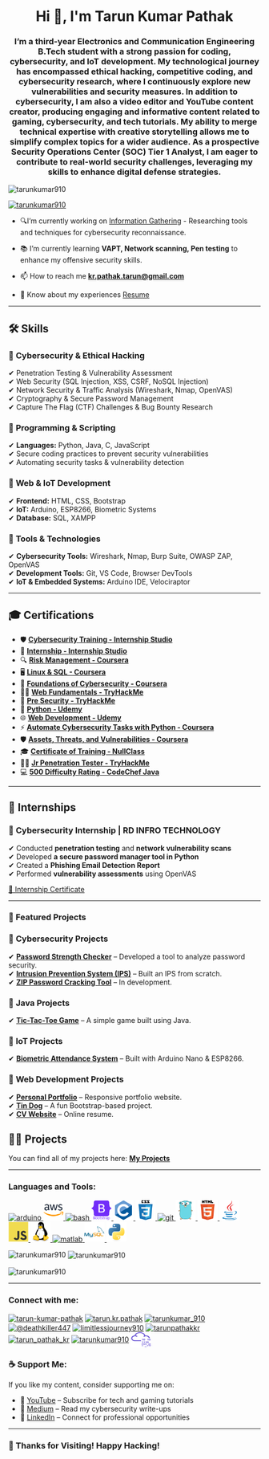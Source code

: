 <h1 align="center">Hi 👋, I'm Tarun Kumar Pathak</h1>
<h3 align="center">I’m a third-year Electronics and Communication Engineering B.Tech student with a strong passion for coding, cybersecurity, and IoT development. My technological journey has encompassed ethical hacking, competitive coding, and cybersecurity research, where I continuously explore new vulnerabilities and security measures. In addition to cybersecurity, I am also a video editor and YouTube content creator, producing engaging and informative content related to gaming, cybersecurity, and tech tutorials. My ability to merge technical expertise with creative storytelling allows me to simplify complex topics for a wider audience. As a prospective Security Operations Center (SOC) Tier 1 Analyst, I am eager to contribute to real-world security challenges, leveraging my skills to enhance digital defense strategies.</h3>

<p align="left"> <img src="https://komarev.com/ghpvc/?username=tarunkumar910&label=Profile%20views&color=0e75b6&style=flat" alt="tarunkumar910" /> </p>

<p align="left"> <a href="https://github.com/ryo-ma/github-profile-trophy"><img src="https://github-profile-trophy.vercel.app/?username=tarunkumar910" alt="tarunkumar910" /></a> </p>

- 🔍I’m currently working on [Information Gathering](https://github.com/tarunkumar910/information-gathering) - Researching tools and techniques for cybersecurity reconnaissance.

- 📚 I’m currently learning **VAPT, Network scanning, Pen testing** to enhance my offensive security skills.
  
- 📫 How to reach me **kr.pathak.tarun@gmail.com**

- 📄 Know about my experiences [Resume](cv/hello.pdf)



---

## 🛠 Skills

### 🔹 **Cybersecurity & Ethical Hacking**
✔ Penetration Testing & Vulnerability Assessment  
✔ Web Security (SQL Injection, XSS, CSRF, NoSQL Injection)  
✔ Network Security & Traffic Analysis (Wireshark, Nmap, OpenVAS)  
✔ Cryptography & Secure Password Management  
✔ Capture The Flag (CTF) Challenges & Bug Bounty Research  

### 🔹 **Programming & Scripting**
✔ **Languages:** Python, Java, C, JavaScript  
✔ Secure coding practices to prevent security vulnerabilities  
✔ Automating security tasks & vulnerability detection  

### 🔹 **Web & IoT Development**
✔ **Frontend:** HTML, CSS, Bootstrap  
✔ **IoT:** Arduino, ESP8266, Biometric Systems  
✔ **Database:** SQL, XAMPP  

### 🔹 **Tools & Technologies**
✔ **Cybersecurity Tools:** Wireshark, Nmap, Burp Suite, OWASP ZAP, OpenVAS  
✔ **Development Tools:** Git, VS Code, Browser DevTools  
✔ **IoT & Embedded Systems:** Arduino IDE, Velociraptor  

---

## 🎓 Certifications  
- 🛡 **[Cybersecurity Training - Internship Studio](https://cit2.internshipstudio.com/certificates/validate_certificate.php?verify=ISETHT103046)**  
- 📜 **[Internship - Internship Studio](https://cit2.internshipstudio.com/certificates/validate_certificate.php?verify=ISETHI103046)**  
- 🔍 **[Risk Management - Coursera](https://www.coursera.org/account/accomplishments/verify/36AJC7S2JA57)**  
- 🖥 **[Linux & SQL - Coursera](https://www.coursera.org/account/accomplishments/verify/1JZ3FD5ZOVBA)**  
- 🔐 **[Foundations of Cybersecurity - Coursera](https://www.coursera.org/account/accomplishments/verify/B506671WRWX4)**  
- 🏴‍☠️ **[Web Fundamentals - TryHackMe](https://tryhackme-certificates.s3-eu-west-1.amazonaws.com/THM-SE9TRGWNI4.pdf)**  
- 🔰 **[Pre Security - TryHackMe](https://tryhackme-certificates.s3-eu-west-1.amazonaws.com/THM-C2G2ZXOENZ.png)**  
- 🐍 **[Python - Udemy](https://www.udemy.com/certificate/UC-17a06d36-a8ca-415b-831e-e77a586a0b33/)**  
- 🌐 **[Web Development - Udemy](https://www.udemy.com/certificate/UC-53aacb89-3dfd-4d80-bed1-3db59eda547b/)**  
- ⚡ **[Automate Cybersecurity Tasks with Python - Coursera](https://www.coursera.org/account/accomplishments/verify/KD7X7RV7OCFS)**  
- 🛡 **[Assets, Threats, and Vulnerabilities - Coursera](https://www.coursera.org/account/accomplishments/verify/GGWZ9BH1Z6S6)**  
- 🎓 **[Certificate of Training - NullClass](https://www.nullclass.com/certificates/6770204c62713e69919024d1)**  
- 🏴‍☠️ **[Jr Penetration Tester - TryHackMe](https://tryhackme-certificates.s3-eu-west-1.amazonaws.com/THM-SH6LXAN6U5.pdf)**  
- 💻 **[500 Difficulty Rating - CodeChef Java](https://www.codechef.com/certificates/public/dc2ccbe)**  

---

## 💼 Internships  

### 🔹 **Cybersecurity Internship | RD INFRO TECHNOLOGY**  
✔ Conducted **penetration testing** and **network vulnerability scans**  
✔ Developed **a secure password manager tool in Python**  
✔ Created a **Phishing Email Detection Report**  
✔ Performed **vulnerability assessments** using OpenVAS  

[📜 Internship Certificate](https://github.com/tarunkumar910/RD_INFRO_TECHNOLOGY/blob/main/Attachment/CYBER%20SECURITY.png)  

---

### 🚀 Featured Projects 



### 🔹 **Cybersecurity Projects**  
✔ **[Password Strength Checker](https://github.com/tarunkumar910/password_strength_checker.git)** – Developed a tool to analyze password security.  
✔ **[Intrusion Prevention System (IPS)](https://github.com/tarunkumar910/ips_tool)** – Built an IPS from scratch.  
✔ **[ZIP Password Cracking Tool](https://github.com/tarunkumar910/zip_password_cracker)** – In development.  

### 🔹 **Java Projects**  
✔ **[Tic-Tac-Toe Game](https://github.com/tarunkumar910/tic_tac_to_game)** – A simple game built using Java.  

### 🔹 **IoT Projects**  
✔ **[Biometric Attendance System](https://github.com/tarunkumar910/iot_biometric_attendance)** – Built with Arduino Nano & ESP8266.  

### 🔹 **Web Development Projects**  
✔ **[Personal Portfolio](https://tarunkumar910.github.io/personal/)** – Responsive portfolio website.  
✔ **[Tin Dog](https://tarunkumar910.github.io/tin-dog-project/)** – A fun Bootstrap-based project.  
✔ **[CV Website](https://tarunkumar910.github.io/cv/)** – Online resume.  



## 👨‍💻 Projects
You can find all of my projects here: **[My Projects](https://tarunkumar910.github.io/projects.html)**



---


<h3 align="left">Languages and Tools:</h3>
<p align="left"> <a href="https://www.arduino.cc/" target="_blank" rel="noreferrer"> <img src="https://cdn.worldvectorlogo.com/logos/arduino-1.svg" alt="arduino" width="40" height="40"/> </a> <a href="https://aws.amazon.com" target="_blank" rel="noreferrer"> <img src="https://raw.githubusercontent.com/devicons/devicon/master/icons/amazonwebservices/amazonwebservices-original-wordmark.svg" alt="aws" width="40" height="40"/> </a> <a href="https://www.gnu.org/software/bash/" target="_blank" rel="noreferrer"> <img src="https://www.vectorlogo.zone/logos/gnu_bash/gnu_bash-icon.svg" alt="bash" width="40" height="40"/> </a> <a href="https://getbootstrap.com" target="_blank" rel="noreferrer"> <img src="https://raw.githubusercontent.com/devicons/devicon/master/icons/bootstrap/bootstrap-plain-wordmark.svg" alt="bootstrap" width="40" height="40"/> </a> <a href="https://www.cprogramming.com/" target="_blank" rel="noreferrer"> <img src="https://raw.githubusercontent.com/devicons/devicon/master/icons/c/c-original.svg" alt="c" width="40" height="40"/> </a> <a href="https://www.w3schools.com/css/" target="_blank" rel="noreferrer"> <img src="https://raw.githubusercontent.com/devicons/devicon/master/icons/css3/css3-original-wordmark.svg" alt="css3" width="40" height="40"/> </a> <a href="https://git-scm.com/" target="_blank" rel="noreferrer"> <img src="https://www.vectorlogo.zone/logos/git-scm/git-scm-icon.svg" alt="git" width="40" height="40"/> </a> <a href="https://golang.org" target="_blank" rel="noreferrer"> <img src="https://raw.githubusercontent.com/devicons/devicon/master/icons/go/go-original.svg" alt="go" width="40" height="40"/> </a> <a href="https://www.w3.org/html/" target="_blank" rel="noreferrer"> <img src="https://raw.githubusercontent.com/devicons/devicon/master/icons/html5/html5-original-wordmark.svg" alt="html5" width="40" height="40"/> </a> <a href="https://www.java.com" target="_blank" rel="noreferrer"> <img src="https://raw.githubusercontent.com/devicons/devicon/master/icons/java/java-original.svg" alt="java" width="40" height="40"/> </a> <a href="https://developer.mozilla.org/en-US/docs/Web/JavaScript" target="_blank" rel="noreferrer"> <img src="https://raw.githubusercontent.com/devicons/devicon/master/icons/javascript/javascript-original.svg" alt="javascript" width="40" height="40"/> </a> <a href="https://www.linux.org/" target="_blank" rel="noreferrer"> <img src="https://raw.githubusercontent.com/devicons/devicon/master/icons/linux/linux-original.svg" alt="linux" width="40" height="40"/> </a> <a href="https://www.mathworks.com/" target="_blank" rel="noreferrer"> <img src="https://upload.wikimedia.org/wikipedia/commons/2/21/Matlab_Logo.png" alt="matlab" width="40" height="40"/> </a> <a href="https://www.mysql.com/" target="_blank" rel="noreferrer"> <img src="https://raw.githubusercontent.com/devicons/devicon/master/icons/mysql/mysql-original-wordmark.svg" alt="mysql" width="40" height="40"/> </a> <a href="https://www.python.org" target="_blank" rel="noreferrer"> <img src="https://raw.githubusercontent.com/devicons/devicon/master/icons/python/python-original.svg" alt="python" width="40" height="40"/> </a> </p>

<p><img align="left" src="https://github-readme-stats.vercel.app/api/top-langs?username=tarunkumar910&show_icons=true&locale=en&layout=compact" alt="tarunkumar910" /></p>

<p>&nbsp;<img align="center" src="https://github-readme-stats.vercel.app/api?username=tarunkumar910&show_icons=true&locale=en" alt="tarunkumar910" /></p>

<p><img align="center" src="https://github-readme-streak-stats.herokuapp.com/?user=tarunkumar910&" alt="tarunkumar910" /></p>


---
<h3 align="left">Connect with me:</h3>
<p align="left">
<a href="https://linkedin.com/in/tarun-kumar-pathak" target="blank"><img align="center" src="https://raw.githubusercontent.com/rahuldkjain/github-profile-readme-generator/master/src/images/icons/Social/linked-in-alt.svg" alt="tarun-kumar-pathak" height="30" width="40" /></a>
<a href="https://fb.com/tarun.kr.pathak" target="blank"><img align="center" src="https://raw.githubusercontent.com/rahuldkjain/github-profile-readme-generator/master/src/images/icons/Social/facebook.svg" alt="tarun.kr.pathak" height="30" width="40" /></a>
<a href="https://instagram.com/tarunkumar_910" target="blank"><img align="center" src="https://raw.githubusercontent.com/rahuldkjain/github-profile-readme-generator/master/src/images/icons/Social/instagram.svg" alt="tarunkumar_910" height="30" width="40" /></a>
<a href="https://medium.com/@deathkiller447" target="blank"><img align="center" src="https://raw.githubusercontent.com/rahuldkjain/github-profile-readme-generator/master/src/images/icons/Social/medium.svg" alt="@deathkiller447" height="30" width="40" /></a>
<a href="https://www.youtube.com/c/limitlessjourney910" target="blank"><img align="center" src="https://raw.githubusercontent.com/rahuldkjain/github-profile-readme-generator/master/src/images/icons/Social/youtube.svg" alt="limitlessjourney910" height="30" width="40" /></a>
<a href="https://www.codechef.com/users/tarunpathakkr" target="blank"><img align="center" src="https://cdn.jsdelivr.net/npm/simple-icons@3.1.0/icons/codechef.svg" alt="tarunpathakkr" height="30" width="40" /></a>
<a href="https://www.hackerrank.com/tarun_pathak_kr" target="blank"><img align="center" src="https://raw.githubusercontent.com/rahuldkjain/github-profile-readme-generator/master/src/images/icons/Social/hackerrank.svg" alt="tarun_pathak_kr" height="30" width="40" /></a>
<a href="https://www.leetcode.com/tarunkumar910" target="blank"><img align="center" src="https://raw.githubusercontent.com/rahuldkjain/github-profile-readme-generator/master/src/images/icons/Social/leet-code.svg" alt="tarunkumar910" height="30" width="40" /></a>
<a href="https://tryhackme.com/r/p/tarunkumar910" target="blank"><img align="center" src="download.svg" alt="tarunkumar910" height="30" width="40" /></a>
</p>




### ☕ Support Me:
If you like my content, consider supporting me on:  
- 🎥 [YouTube](https://www.youtube.com/c/limitlessjourney910) – Subscribe for tech and gaming tutorials  
- 💬 [Medium](https://medium.com/@deathkiller447) – Read my cybersecurity write-ups  
- 🔗 [LinkedIn](https://linkedin.com/in/tarun-kumar-pathak) – Connect for professional opportunities  




---

### 🚀 Thanks for Visiting! Happy Hacking!  


